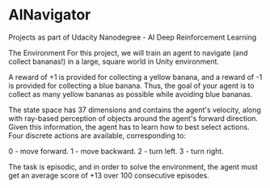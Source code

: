 # AINavigator
Projects as part of Udacity Nanodegree - AI Deep Reinforcement Learning 


The Environment
For this project, we will train an agent to navigate (and collect bananas!) in a large, square world in Unity environment.


A reward of +1 is provided for collecting a yellow banana, and a reward of -1 is provided for collecting a blue banana. Thus, the goal of your agent is to collect as many yellow bananas as possible while avoiding blue bananas.

The state space has 37 dimensions and contains the agent's velocity, along with ray-based perception of objects around the agent's forward direction. Given this information, the agent has to learn how to best select actions. Four discrete actions are available, corresponding to:

0 - move forward.
1 - move backward.
2 - turn left.
3 - turn right.

The task is episodic, and in order to solve the environment, the  agent must get an average score of +13 over 100 consecutive episodes.
